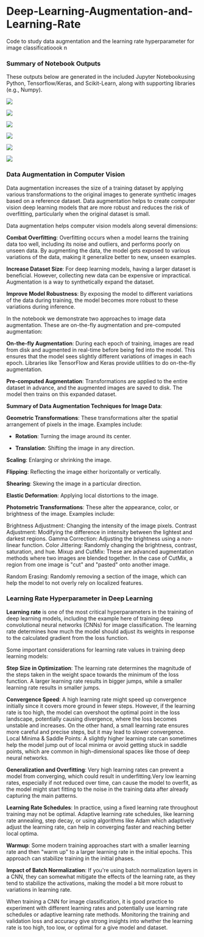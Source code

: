# Deep-Learning-Augmentation-and-Learning-Rate

Code to study data augmentation and the learning rate hyperparameter for image classificatioook n

### Summary of Notebook Outputs

These outputs below are generated in the included Jupyter Notebookusing Python, Tensorflow/Keras, and Scikit-Learn, along with supporting libraries (e.g., Numpy).

![](img/galaxy_orig.png)

![](img/galaxy_augmentation1.png)

![](img/CNN_Architecture.png)

![](img/training_curve_params1.png)

![](img/training_curve_params_compare.png)

![](img/cnn_eval_confusion_matrix.png)

### Data Augmentation in Computer Vision

Data augmentation increases the size of a training dataset by applying various transformations to the original images to generate synthetic images based on a reference dataset. Data augmentation helps to create computer vision deep learning models that are more robust and reduces the risk of overfitting, particularly when the original dataset is small.

Data augmentation helps computer vision models along several dimensions:

**Combat Overfitting**: Overfitting occurs when a model learns the training data too well, including its noise and outliers, and performs poorly on unseen data. By augmenting the data, the model gets exposed to various variations of the data, making it generalize better to new, unseen examples.

**Increase Dataset Size**: For deep learning models, having a larger dataset is beneficial. However, collecting new data can be expensive or impractical. Augmentation is a way to synthetically expand the dataset.

**Improve Model Robustness**: By exposing the model to different variations of the data during training, the model becomes more robust to these variations during inference.

In the notebook we demonstrate two approaches to image data augmentation. These are on-the-fly augmentation and pre-computed augmentation:

**On-the-fly Augmentation**: During each epoch of training, images are read from disk and augmented in real-time before being fed into the model. This ensures that the model sees slightly different variations of images in each epoch. Libraries like TensorFlow and Keras provide utilities to do on-the-fly augmentation.

**Pre-computed Augmentation**: Transformations are applied to the entire dataset in advance, and the augmented images are saved to disk. The model then trains on this expanded dataset.



**Summary of Data Augmentation Techniques for Image Data**:

**Geometric Transformations**: These transformations alter the spatial arrangement of pixels in the image. Examples include:

- **Rotation**: Turning the image around its center.

- **Translation**: Shifting the image in any direction.

**Scaling**: Enlarging or shrinking the image.

**Flipping**: Reflecting the image either horizontally or vertically.

**Shearing**: Skewing the image in a particular direction.

**Elastic Deformation**: Applying local distortions to the image.

**Photometric Transformations**: These alter the appearance, color, or brightness of the image. Examples include:

Brightness Adjustment: Changing the intensity of the image pixels.
Contrast Adjustment: Modifying the difference in intensity between the lightest and darkest regions.
Gamma Correction: Adjusting the brightness using a non-linear function.
Color Jittering: Randomly changing the brightness, contrast, saturation, and hue.
Mixup and CutMix: These are advanced augmentation methods where two images are blended together. In the case of CutMix, a region from one image is "cut" and "pasted" onto another image.

Random Erasing: Randomly removing a section of the image, which can help the model to not overly rely on localized features.





### Learning Rate Hyperparameter in Deep Learning

**Learning rate** is one of the most critical hyperparameters in the training of deep learning models, including the example here of training deep convolutional neural networks (CNNs) for image classification. The learning rate determines how much the model should adjust its weights in response to the calculated gradient from the loss function.

Some important considerations for learning rate values in training deep learning models:

**Step Size in Optimization**: The learning rate determines the magnitude of the steps taken in the weight space towards the minimum of the loss function. A larger learning rate results in bigger jumps, while a smaller learning rate results in smaller jumps.

**Convergence Speed**: A high learning rate might speed up convergence initially since it covers more ground in fewer steps.
However, if the learning rate is too high, the model can overshoot the optimal point in the loss landscape, potentially causing divergence, where the loss becomes unstable and increases.
On the other hand, a small learning rate ensures more careful and precise steps, but it may lead to slower convergence.
Local Minima & Saddle Points: A slightly higher learning rate can sometimes help the model jump out of local minima or avoid getting stuck in saddle points, which are common in high-dimensional spaces like those of deep neural networks.

**Generalization and Overfitting**: Very high learning rates can prevent a model from converging, which could result in underfitting.Very low learning rates, especially if not reduced over time, can cause the model to overfit, as the model might start fitting to the noise in the training data after already capturing the main patterns. 

**Learning Rate Schedules**: In practice, using a fixed learning rate throughout training may not be optimal. Adaptive learning rate schedules, like learning rate annealing, step decay, or using algorithms like Adam which adaptively adjust the learning rate, can help in converging faster and reaching better local optima.

**Warmup**: Some modern training approaches start with a smaller learning rate and then "warm up" to a larger learning rate in the initial epochs. This approach can stabilize training in the initial phases.

**Impact of Batch Normalization**: If you're using batch normalization layers in a CNN, they can somewhat mitigate the effects of the learning rate, as they tend to stabilize the activations, making the model a bit more robust to variations in learning rate.

When training a CNN for image classification, it is good practice to experiment with different learning rates and potentially use learning rate schedules or adaptive learning rate methods. Monitoring the training and validation loss and accuracy give strong insights into whether the learning rate is too high, too low, or optimal for a give model and dataset.